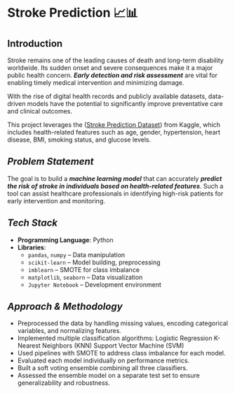 # Stroke Prediction 📈📊

## Introduction

Stroke remains one of the leading causes of death and long-term disability worldwide. Its sudden onset and severe consequences make it a major public health concern. ***Early detection and risk assessment*** are vital for enabling timely medical intervention and minimizing damage.

With the rise of digital health records and publicly available datasets, data-driven models have the potential to significantly improve preventative care and clinical outcomes.

This project leverages the ([Stroke Prediction Dataset](https://www.kaggle.com/datasets/fedesoriano/stroke-prediction-dataset/data)) from Kaggle, which includes health-related features such as age, gender, hypertension, heart disease, BMI, smoking status, and glucose levels. 

## *Problem Statement*

The goal is to build a ***machine learning model*** that can accurately ***predict the risk of stroke in individuals based on health-related features***. Such a tool can assist healthcare professionals in identifying high-risk patients for early intervention and monitoring.

## *Tech Stack*
- **Programming Language**: Python
- **Libraries**:
    - `pandas`, `numpy` – Data manipulation
    - `scikit-learn` – Model building, preprocessing
    - `imblearn` – SMOTE for class imbalance
    - `matplotlib`, `seaborn` – Data visualization
    - `Jupyter Notebook` – Development environment

## *Approach & Methodology*

- Preprocessed the data by handling missing values, encoding categorical variables, and normalizing features.
- Implemented multiple classification algorithms:
    Logistic Regression
    K-Nearest Neighbors (KNN)
    Support Vector Machine (SVM)
- Used pipelines with SMOTE to address class imbalance for each model.
- Evaluated each model individually on performance metrics.
- Built a soft voting ensemble combining all three classifiers.
- Assessed the ensemble model on a separate test set to ensure generalizability and robustness.
